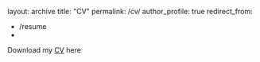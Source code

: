 layout: archive
title: "CV"
permalink: /cv/
author_profile: true
redirect_from:
  - /resume
  - 
Download my [CV](http://orrenius.github.io/files/CVOrrenius2019nover.pdf) here

